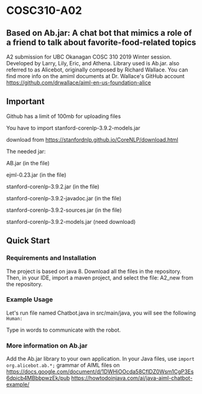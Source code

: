 # COSC310-A02

Based on Ab.jar: A chat bot that mimics a role of a friend to talk about favorite-food-related topics 
---
A2 submission for UBC Okanagan COSC 310 2019 Winter session. Developed by Larry, Lily, Eric, and Athena. 
Library used is Ab.jar. also referred to as Alicebot, originally composed by Richard Wallace.
You can find more info on the amiml documents at Dr. Wallace's GitHub account https://github.com/drwallace/aiml-en-us-foundation-alice
## Important
Github has a limit of 100mb for uploading files  

You have to import stanford-corenlp-3.9.2-models.jar  

download from https://stanfordnlp.github.io/CoreNLP/download.html  

The needed jar:  

AB.jar (in the file)  

ejml-0.23.jar (in the file)  

stanford-corenlp-3.9.2.jar (in the file)  

stanford-corenlp-3.9.2-javadoc.jar (in the file)  

stanford-corenlp-3.9.2-sources.jar (in the file)  

stanford-corenlp-3.9.2-models.jar (need download)  


## Quick Start

### Requirements and Installation

The project is based on java 8.
Download all the files in the repository. Then, in your IDE, import a maven project, and select the file: A2_new from the repository.

### Example Usage

Let's run file named Chatbot.java in src/main/java, you will see the following
``
Human:
``

Type in words to communicate with the robot.

### More information on Ab.jar

Add the Ab.jar library to your own application. In your Java files, use
``
import org.alicebot.ab.*;
``
grammar of AIML files on https://docs.google.com/document/d/1DWHiOOcda58CflDZ0Wsm1CgP3Es6dpicb4MBbbpwzEk/pub
https://howtodoinjava.com/ai/java-aiml-chatbot-example/
